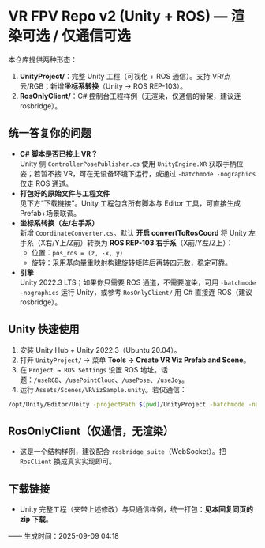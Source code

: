 # VR FPV Repo v2 (Unity + ROS) — 渲染可选 / 仅通信可选

本仓库提供两种形态：
1) **UnityProject/**：完整 Unity 工程（可视化 + ROS 通信）。支持 VR/点云/RGB；新增**坐标系转换**（Unity → ROS REP-103）。
2) **RosOnlyClient/**：C# 控制台工程样例（无渲染，仅通信的骨架，建议连 rosbridge）。

## 统一答复你的问题
- **C# 脚本是否已接上 VR？**  
  Unity 侧 `ControllerPosePublisher.cs` 使用 `UnityEngine.XR` 获取手柄位姿；若暂不接 VR，可在无设备环境下运行，或通过 `-batchmode -nographics` 仅走 ROS 通道。
- **打包好的原始文件与工程文件**  
  见下方“下载链接”。Unity 工程包含所有脚本与 Editor 工具，可直接生成 Prefab+场景联调。
- **坐标系转换（左/右手系）**  
  新增 `CoordinateConverter.cs`。默认 **开启 convertToRosCoord** 将 Unity 左手系（X右/Y上/Z前）转换为 **ROS REP-103 右手系**（X前/Y左/Z上）：
  - 位置：`pos_ros = (z, -x, y)`
  - 旋转：采用基向量重映射构建旋转矩阵后再转四元数，稳定可靠。
- **引擎**  
  Unity 2022.3 LTS；如果你只需要 ROS 通道，不需要渲染，可用 `-batchmode -nographics` 运行 Unity，或参考 `RosOnlyClient/` 用 C# 直接连 ROS（建议 rosbridge）。

## Unity 快速使用
1) 安装 Unity Hub + Unity 2022.3（Ubuntu 20.04）。
2) 打开 `UnityProject/` → 菜单 **Tools → Create VR Viz Prefab and Scene**。
3) 在 `Project → ROS Settings` 设置 ROS 地址。话题：`/useRGB`、`/usePointCloud`、`/usePose`、`/useJoy`。
4) 运行 `Assets/Scenes/VRVizSample.unity`。若仅通信：
```bash
/opt/Unity/Editor/Unity -projectPath $(pwd)/UnityProject -batchmode -nographics -quit
```

## RosOnlyClient（仅通信，无渲染）
- 这是一个结构样例，建议配合 `rosbridge_suite`（WebSocket）。把 `RosClient` 换成真实实现即可。

## 下载链接
- Unity 完整工程（夹带上述修改）与只通信样例，统一打包：**见本回复同页的 zip 下载**。

—— 生成时间：2025-09-09 04:18
